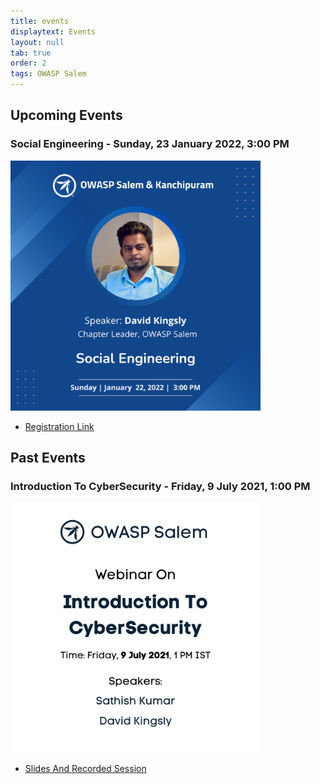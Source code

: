 ```yaml
---
title: events
displaytext: Events
layout: null
tab: true
order: 2
tags: OWASP Salem
---
```


## Upcoming Events
### Social Engineering - Sunday, 23 January 2022, 3:00 PM

<img src="assets/images/Social_Engineering.png" width="400" height="400" />

- [Registration Link](https://forms.gle/qeCM3SWK8GSvVjvA6)

## Past Events
### Introduction To CyberSecurity - Friday, 9 July 2021, 1:00 PM

<img src="assets/images/Introduction_CyberSecurity.png" width="400" height="400" />

- [Slides And Recorded Session](https://drive.google.com/drive/folders/1WTKWZgOTybveU5Wvmjt6tVHQilKksBJN?usp=sharing)
